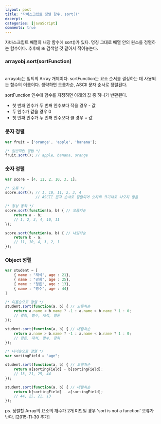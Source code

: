 ```yaml
---
layout: post
title: "자바스크립트 정렬 함수, sort()"
excerpt:
categories: [javaScript]
comments: true
---
```


자바스크립트 배열의 내장 함수에 sort()가 있다. 명칭 그대로 배열 안의 원소를 정렬하는 함수이다. 추후에 또 검색할 것 같아서 적어놓는다.

### arrayobj.sort(sortFunction)  
　  
arrayobj는 임의의 Array 개체이다. sortFunction는 요소 순서를 결정하는 데 사용되는 함수의 이름이다. 생략하면 오름차순, ASCII 문자 순서로 정렬된다.

sortFunction 인수에 함수를 지정하면 아래의 값 중 하나가 반환된다.

* 첫 번째 인수가 두 번째 인수보다 작을 경우 - 값
* 두 인수가 같을 경우 0
* 첫 번째 인수가 두 번째 인수보다 클 경우 + 값

### 문자 정렬

```javascript
var fruit = ['orange', 'apple', 'banana'];

/* 일반적인 방법 */
fruit.sort(); // apple, banana, orange
```

### 숫자 정렬

```javascript
var score = [4, 11, 2, 10, 3, 1]; 

/* 오류 */
score.sort(); // 1, 10, 11, 2, 3, 4 
              // ASCII 문자 순서로 정렬되어 숫자의 크기대로 나오지 않음

/* 정상 동작 */
score.sort(function(a, b) { // 오름차순
    return a - b;
    // 1, 2, 3, 4, 10, 11
});

score.sort(function(a, b) { // 내림차순
    return b - a;
    // 11, 10, 4, 3, 2, 1
});
```

### Object 정렬

```javascript
var student = [
    { name : "재석", age : 21},
    { name : "광희", age : 25},
    { name : "형돈", age : 13},
    { name : "명수", age : 44}
]

/* 이름순으로 정렬 */
student.sort(function(a, b) { // 오름차순
    return a.name < b.name ? -1 : a.name > b.name ? 1 : 0;
    // 광희, 명수, 재석, 형돈
});

student.sort(function(a, b) { // 내림차순
    return a.name > b.name ? -1 : a.name < b.name ? 1 : 0;
    // 형돈, 재석, 명수, 광희
});

/* 나이순으로 정렬 */
var sortingField = "age";

student.sort(function(a, b) { // 오름차순
    return a[sortingField] - b[sortingField];
    // 13, 21, 25, 44
});

student.sort(function(a, b) { // 내림차순
    return b[sortingField] - a[sortingField];
    // 44, 25, 21, 13
});
```

ps. 정렬할 Array의 요소의 개수가 2개 미만일 경우 'sort is not a function' 오류가 난다. [2015-11-30 추가]

